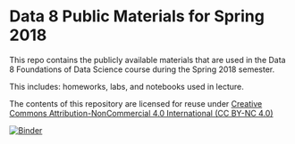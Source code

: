 Data 8 Public Materials for Spring 2018
=======

This repo contains the publicly available materials that are used in the Data 8
Foundations of Data Science course during the Spring 2018 semester.

This includes: homeworks, labs, and notebooks used in lecture.

The contents of this repository are licensed for reuse under [Creative Commons Attribution-NonCommercial 4.0 International (CC BY-NC 4.0)](http://creativecommons.org/licenses/by-nc/4.0/)


[![Binder](https://mybinder.org/badge.svg)](https://mybinder.org/v2/gh/data-8/materials-sp18/master)
